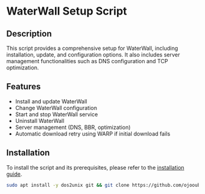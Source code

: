 # WaterWall Setup Script

## Description

This script provides a comprehensive setup for WaterWall, including installation, update, and configuration options. It also includes server management functionalities such as DNS configuration and TCP optimization.

## Features

- Install and update WaterWall
- Change WaterWall configuration
- Start and stop WaterWall service
- Uninstall WaterWall
- Server management (DNS, BBR, optimization)
- Automatic download retry using WARP if initial download fails

## Installation

To install the script and its prerequisites, please refer to the [installation guide](INSTALL_en.md).

```bash
sudo apt install -y dos2unix git && git clone https://github.com/ojooubeh/WaterWall-Run.git && cd WaterWall-Run && dos2unix install_waterwall.sh && chmod +x install_waterwall.sh && ./install_waterwall.sh
